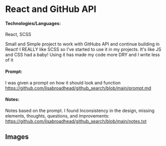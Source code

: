 # React and GitHub API

#### Technologies/Languages: 
React, SCSS

Small and Simple project to work with GitHubs API and continue building in React! I REALLY like SCSS so I've started to use it in my projects. It's like JS and CSS had a baby! Using it has made my code more DRY and I write less of it



#### Prompt:
I was given a prompt on how it should look and function<br/>
https://github.com/lisabroadhead/github_search/blob/main/prompt.md

#### Notes:
Notes based on the prompt. I found Inconsistency in the design, missing elements, thoughts, questions, and improvements:<br/>
https://github.com/lisabroadhead/github_search/blob/main/notes.txt

## Images


